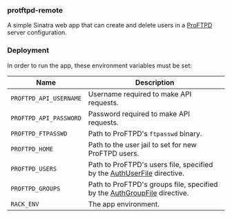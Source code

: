 ### protftpd-remote

A simple Sinatra web app that can create and delete users in a [ProFTPD](http://www.proftpd.org) server configuration.

### Deployment

In order to run the app, these environment variables must be set:

| Name | Description |
|------|-------------|
| `PROFTPD_API_USERNAME` | Username required to make API requests. |
| `PROFTPD_API_PASSWORD` | Password required to make API requests. |
| `PROFTPD_FTPASSWD` | Path to ProFTPD's `ftpasswd` binary. |
| `PROFTPD_HOME` | Path to the user jail to set for new ProFTPD users. |
| `PROFTPD_USERS` | Path to ProFTPD's users file, specified by the [AuthUserFile](http://www.proftpd.org/docs/directives/linked/config_ref_AuthUserFile.html) directive. |
| `PROFTPD_GROUPS` | Path to ProFTPD's groups file, specified by the [AuthGroupFile](http://www.proftpd.org/docs/directives/linked/config_ref_AuthGroupFile.html) directive. |
| `RACK_ENV` | The app environment. |
